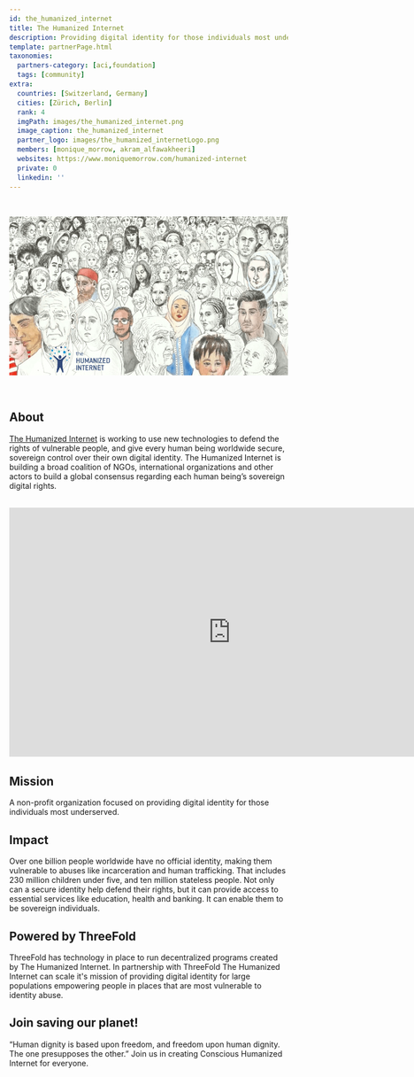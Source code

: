 ```yaml
---
id: the_humanized_internet
title: The Humanized Internet
description: Providing digital identity for those individuals most underserved.
template: partnerPage.html
taxonomies:
  partners-category: [aci,foundation]
  tags: [community]
extra:
  countries: [Switzerland, Germany]
  cities: [Zürich, Berlin]
  rank: 4
  imgPath: images/the_humanized_internet.png
  image_caption: the_humanized_internet
  partner_logo: images/the_humanized_internetLogo.png
  members: [monique_morrow, akram_alfawakheeri]
  websites: https://www.moniquemorrow.com/humanized-internet
  private: 0
  linkedin: ''
---
```


<br/>

![the_humanized_internet](/images/the_humanized_internet2.png)

<br/>

## About

[The Humanized Internet](https://www.moniquemorrow.com/humanized-internet) is working to use new technologies to defend the rights of vulnerable people, and give every human being worldwide secure, sovereign control over their own digital identity. The Humanized Internet is building a broad coalition of NGOs, international organizations and other actors to build a global consensus regarding each human being’s sovereign digital rights.

<BR>

<iframe src="https://player.vimeo.com/video/442276485" width="800" height="450" frameborder="0" allow="autoplay; fullscreen" allowfullscreen></iframe>

<BR>

## Mission

A non-profit organization focused on providing digital identity for those individuals most underserved.

## Impact

Over one billion people worldwide have no official identity, making them vulnerable to abuses like incarceration and human trafficking. That includes 230 million children under five, and ten million stateless people. Not only can a secure identity help defend their rights, but it can provide access to essential services like education, health and banking. It can enable them to be sovereign individuals.

## Powered by ThreeFold

ThreeFold has technology in place to run decentralized programs created by The Humanized Internet. In partnership with ThreeFold The Humanized Internet can scale it's mission of providing digital identity for large populations empowering people in places that are most vulnerable to identity abuse.

## Join saving our planet!
 
“Human dignity is based upon freedom, and freedom upon human dignity. The one presupposes the other.” Join us in creating Conscious Humanized Internet for everyone.

<!-- ## TFGrid Solution

### Roadmap

- Q1 2021
  - Integrate on ThreeFold Grid, 3Bot
 -->